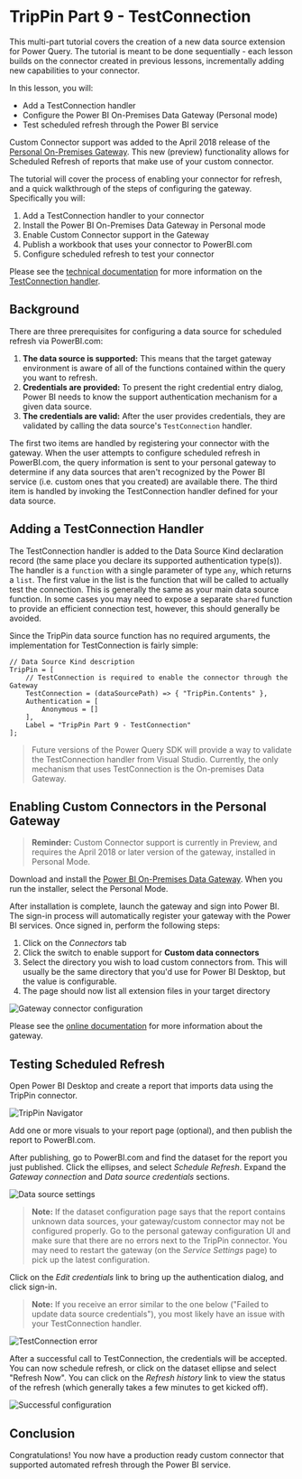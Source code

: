 # TripPin Part 9 - TestConnection

This multi-part tutorial covers the creation of a new data source extension for Power Query. The tutorial is meant to be done sequentially - each lesson builds on the connector created in previous lessons, incrementally adding new capabilities to your connector.

In this lesson, you will:

* Add a TestConnection handler
* Configure the Power BI On-Premises Data Gateway (Personal mode)
* Test scheduled refresh through the Power BI service

Custom Connector support was added to the April 2018 release of the [Personal On-Premises Gateway](https://docs.microsoft.com/en-us/power-bi/service-gateway-onprem#install-the-gateway-in-personal-mode).
This new (preview) functionality allows for Scheduled Refresh of reports that make use of your custom connector. 

The tutorial will cover the process of enabling your connector for refresh, and a quick walkthrough of the steps of configuring the gateway. Specifically you will:

1. Add a TestConnection handler to your connector
2. Install the Power BI On-Premises Data Gateway in Personal mode
3. Enable Custom Connector support in the Gateway
4. Publish a workbook that uses your connector to PowerBI.com
5. Configure scheduled refresh to test your connector

Please see the [technical documentation](../../../docs/m-extensions.md) for more information on the [TestConnection handler](../../../docs/m-extensions.md#implementing-testconnection-for-gateway-support).

## Background

There are three prerequisites for configuring a data source for scheduled refresh via PowerBI.com:

1. **The data source is supported:** This means that the target gateway environment is aware of all of the functions contained within the query you want to refresh.
2. **Credentials are provided:** To present the right credential entry dialog, Power BI needs to know the support authentication mechanism for a given data source.
3. **The credentials are valid:** After the user provides credentials, they are validated by calling the data source's `TestConnection` handler. 

The first two items are handled by registering your connector with the gateway.
When the user attempts to configure scheduled refresh in PowerBI.com, the query information is sent to your personal gateway to determine if any data sources that aren't recognized by the Power BI service (i.e. custom ones that you created) are available there.
The third item is handled by invoking the TestConnection handler defined for your data source.

## Adding a TestConnection Handler

The TestConnection handler is added to the Data Source Kind declaration record (the same place you declare its supported authentication type(s)).
The handler is a `function` with a single parameter of type `any`, which returns a `list`.
The first value in the list is the function that will be called to actually test the connection. This is generally the same as your main data source function.
In some cases you may need to expose a separate `shared` function to provide an efficient connection test, however, this should generally be avoided.

Since the TripPin data source function has no required arguments, the implementation for TestConnection is fairly simple:

```
// Data Source Kind description
TripPin = [
    // TestConnection is required to enable the connector through the Gateway
    TestConnection = (dataSourcePath) => { "TripPin.Contents" },
    Authentication = [
        Anonymous = []
    ],
    Label = "TripPin Part 9 - TestConnection"
];
```

> Future versions of the Power Query SDK will provide a way to validate the TestConnection handler from Visual Studio. Currently, the only mechanism that uses TestConnection is the On-premises Data Gateway.

## Enabling Custom Connectors in the Personal Gateway

> **Reminder:** Custom Connector support is currently in Preview, and requires the April 2018 or later version of the gateway, installed in Personal Mode.

Download and install the [Power BI On-Premises Data Gateway](https://powerbi.microsoft.com/en-us/gateway/). When you run the installer, select the Personal Mode.

After installation is complete, launch the gateway and sign into Power BI. The sign-in process will automatically register your gateway with the Power BI services. Once signed in, perform the following steps:

1. Click on the _Connectors_ tab
2. Click the switch to enable support for **Custom data connectors**
3. Select the directory you wish to load custom connectors from. This will usually be the same directory that you'd use for Power BI Desktop, but the value is configurable. 
4. The page should now list all extension files in your target directory 

![Gateway connector configuration](../../../images/trippin9Gateway.png)

Please see the [online documentation](https://docs.microsoft.com/en-us/power-bi/service-gateway-onprem#install-the-gateway-in-personal-mode) for more information about the gateway. 

## Testing Scheduled Refresh

Open Power BI Desktop and create a report that imports data using the TripPin connector. 

![TripPin Navigator](../../../images/trippin9Navigator.png)

Add one or more visuals to your report page (optional), and then publish the report to PowerBI.com.

After publishing, go to PowerBI.com and find the dataset for the report you just published. Click the ellipses, and select _Schedule Refresh_. Expand the _Gateway connection_ and _Data source credentials_ sections.

![Data source settings](../../../images/trippin9Settings1.png)

> **Note:** If the dataset configuration page says that the report contains unknown data sources, your gateway/custom connector may not be configured properly. Go to the personal gateway configuration UI and make sure that there are no errors next to the TripPin connector. You may need to restart the gateway (on the _Service Settings_ page) to pick up the latest configuration.

Click on the _Edit credentials_ link to bring up the authentication dialog, and click sign-in.

> **Note:** If you receive an error similar to the one below ("Failed to update data source credentials"), you most likely have an issue with your TestConnection handler. 

![TestConnection error](../../../images/trippin9TestConnection.png)

After a successful call to TestConnection, the credentials will be accepted. You can now schedule refresh, or click on the dataset ellipse and select "Refresh Now". You can click on the _Refresh history_ link to view the status of the refresh (which generally takes a few minutes to get kicked off).

![Successful configuration](../../../images/trippin9Settings2.png)

## Conclusion

Congratulations! You now have a production ready custom connector that supported automated refresh through the Power BI service. 

